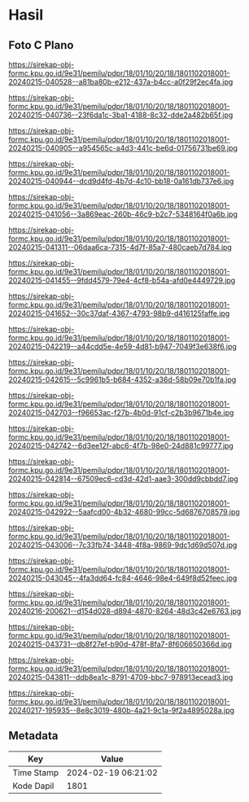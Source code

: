 # Hasil

## Foto C Plano

https://sirekap-obj-formc.kpu.go.id/9e31/pemilu/pdpr/18/01/10/20/18/1801102018001-20240215-040528--a81ba80b-e212-437a-b4cc-a0f29f2ec4fa.jpg

https://sirekap-obj-formc.kpu.go.id/9e31/pemilu/pdpr/18/01/10/20/18/1801102018001-20240215-040736--23f6da1c-3ba1-4188-8c32-dde2a482b65f.jpg

https://sirekap-obj-formc.kpu.go.id/9e31/pemilu/pdpr/18/01/10/20/18/1801102018001-20240215-040905--a954565c-a4d3-441c-be6d-01756731be69.jpg

https://sirekap-obj-formc.kpu.go.id/9e31/pemilu/pdpr/18/01/10/20/18/1801102018001-20240215-040944--dcd9d4fd-4b7d-4c10-bb18-0a161db737e6.jpg

https://sirekap-obj-formc.kpu.go.id/9e31/pemilu/pdpr/18/01/10/20/18/1801102018001-20240215-041056--3a869eac-260b-46c9-b2c7-5348164f0a6b.jpg

https://sirekap-obj-formc.kpu.go.id/9e31/pemilu/pdpr/18/01/10/20/18/1801102018001-20240215-041311--06daa6ca-7315-4d7f-85a7-480caeb7d784.jpg

https://sirekap-obj-formc.kpu.go.id/9e31/pemilu/pdpr/18/01/10/20/18/1801102018001-20240215-041455--9fdd4579-79e4-4cf8-b54a-afd0e4449729.jpg

https://sirekap-obj-formc.kpu.go.id/9e31/pemilu/pdpr/18/01/10/20/18/1801102018001-20240215-041652--30c37daf-4367-4793-98b9-d416125faffe.jpg

https://sirekap-obj-formc.kpu.go.id/9e31/pemilu/pdpr/18/01/10/20/18/1801102018001-20240215-042219--a44cdd5e-4e59-4d81-b947-7049f3e638f6.jpg

https://sirekap-obj-formc.kpu.go.id/9e31/pemilu/pdpr/18/01/10/20/18/1801102018001-20240215-042615--5c9961b5-b684-4352-a36d-58b09e70b1fa.jpg

https://sirekap-obj-formc.kpu.go.id/9e31/pemilu/pdpr/18/01/10/20/18/1801102018001-20240215-042703--f96653ac-f27b-4b0d-91cf-c2b3b9671b4e.jpg

https://sirekap-obj-formc.kpu.go.id/9e31/pemilu/pdpr/18/01/10/20/18/1801102018001-20240215-042742--6d3ee12f-abc6-4f7b-98e0-24d881c99777.jpg

https://sirekap-obj-formc.kpu.go.id/9e31/pemilu/pdpr/18/01/10/20/18/1801102018001-20240215-042814--67509ec6-cd3d-42d1-aae3-300dd9cbbdd7.jpg

https://sirekap-obj-formc.kpu.go.id/9e31/pemilu/pdpr/18/01/10/20/18/1801102018001-20240215-042922--5aafcd00-4b32-4680-99cc-5d6876708579.jpg

https://sirekap-obj-formc.kpu.go.id/9e31/pemilu/pdpr/18/01/10/20/18/1801102018001-20240215-043006--7c33fb74-3448-4f8a-9869-9dc1d69d507d.jpg

https://sirekap-obj-formc.kpu.go.id/9e31/pemilu/pdpr/18/01/10/20/18/1801102018001-20240215-043045--4fa3dd64-fc84-4646-98e4-649f8d52feec.jpg

https://sirekap-obj-formc.kpu.go.id/9e31/pemilu/pdpr/18/01/10/20/18/1801102018001-20240216-200621--d154d028-d894-4870-8264-48d3c42e6763.jpg

https://sirekap-obj-formc.kpu.go.id/9e31/pemilu/pdpr/18/01/10/20/18/1801102018001-20240215-043731--db8f27ef-b90d-478f-8fa7-8f606650366d.jpg

https://sirekap-obj-formc.kpu.go.id/9e31/pemilu/pdpr/18/01/10/20/18/1801102018001-20240215-043811--ddb8ea1c-8791-4709-bbc7-978913ecead3.jpg

https://sirekap-obj-formc.kpu.go.id/9e31/pemilu/pdpr/18/01/10/20/18/1801102018001-20240217-195935--8e8c3019-480b-4a21-9c1a-9f2a4895028a.jpg


## Metadata

| Key        | Value               |
| ---------- | ------------------- |
| Time Stamp | 2024-02-19 06:21:02 |
| Kode Dapil | 1801                |



